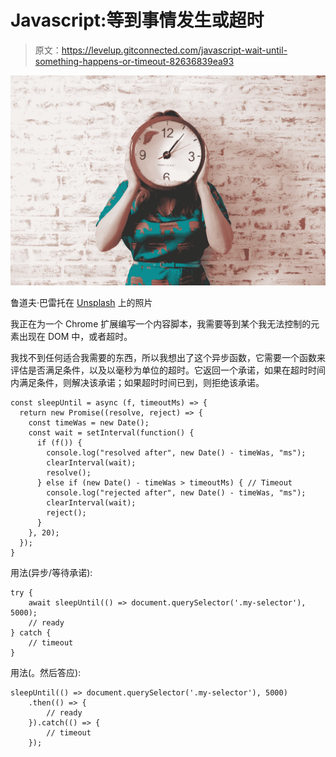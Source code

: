 # Javascript:等到事情发生或超时

> 原文：<https://levelup.gitconnected.com/javascript-wait-until-something-happens-or-timeout-82636839ea93>

![](img/c52cbede5bf5a9d67effb8b45741593d.png)

鲁道夫·巴雷托在 [Unsplash](https://unsplash.com?utm_source=medium&utm_medium=referral) 上的照片

我正在为一个 Chrome 扩展编写一个内容脚本，我需要等到某个我无法控制的元素出现在 DOM 中，或者超时。

我找不到任何适合我需要的东西，所以我想出了这个异步函数，它需要一个函数来评估是否满足条件，以及以毫秒为单位的超时。它返回一个承诺，如果在超时时间内满足条件，则解决该承诺；如果超时时间已到，则拒绝该承诺。

```
const sleepUntil = async (f, timeoutMs) => {
  return new Promise((resolve, reject) => {
    const timeWas = new Date();
    const wait = setInterval(function() {
      if (f()) {
        console.log("resolved after", new Date() - timeWas, "ms");
        clearInterval(wait);
        resolve();
      } else if (new Date() - timeWas > timeoutMs) { // Timeout
        console.log("rejected after", new Date() - timeWas, "ms");
        clearInterval(wait);
        reject();
      }
    }, 20);
  });
}
```

用法(异步/等待承诺):

```
try {
    await sleepUntil(() => document.querySelector('.my-selector'), 5000);
    // ready
} catch {
    // timeout
}
```

用法(。然后答应):

```
sleepUntil(() => document.querySelector('.my-selector'), 5000)
    .then(() => {
        // ready
    }).catch(() => {
        // timeout
    });
```